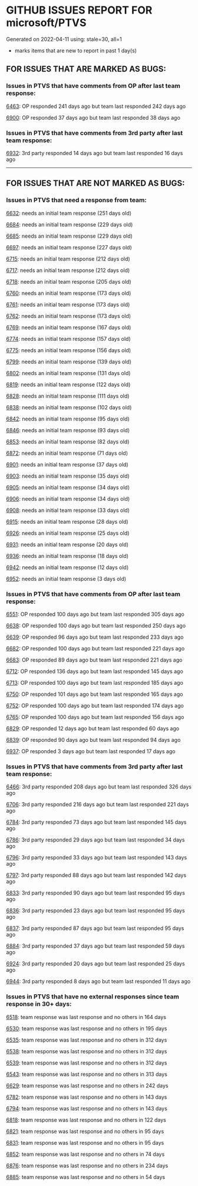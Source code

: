 
# GITHUB ISSUES REPORT FOR microsoft/PTVS


Generated on 2022-04-11 using: stale=30, all=1


* marks items that are new to report in past 1 day(s)


## FOR ISSUES THAT ARE MARKED AS BUGS:


### Issues in PTVS that have comments from OP after last team response:


  [6463](https://github.com/microsoft/PTVS/issues/6463 "Debugger is not attached after several hangs in internal python module"): OP responded 241 days ago but team last responded 242 days ago

  [6900](https://github.com/microsoft/PTVS/issues/6900 "Python 3.10 fails to hit breakpoints when &quot;Native Code Debugging&quot; is enabled."): OP responded 37 days ago but team last responded 38 days ago

### Issues in PTVS that have comments from 3rd party after last team response:


  [6932](https://github.com/microsoft/PTVS/issues/6932 "Failed to hit the breakpoint when attach a running python.exe."): 3rd party responded 14 days ago but team last responded 16 days ago

---

## FOR ISSUES THAT ARE NOT MARKED AS BUGS:


### Issues in PTVS that need a response from team:


  [6632](https://github.com/microsoft/PTVS/issues/6632 "Publish Now in project properties should auto save first"): needs an initial team response (251 days old)

  [6684](https://github.com/microsoft/PTVS/issues/6684 "VS will restart with System.AccessViolationException."): needs an initial team response (229 days old)

  [6685](https://github.com/microsoft/PTVS/issues/6685 "Failed to Run Tests and Debug Test from Solution Explorer window."): needs an initial team response (229 days old)

  [6697](https://github.com/microsoft/PTVS/issues/6697 "After adding the file as a link first, the file will not be added to the project."): needs an initial team response (227 days old)

  [6715](https://github.com/microsoft/PTVS/issues/6715 "An error message &quot;This project &quot;PythonApplication3&quot; has a reference to a missing Conda environment &quot;env3&quot;&quot; always pops up when restart the VS."): needs an initial team response (212 days old)

  [6717](https://github.com/microsoft/PTVS/issues/6717 "Missing package check doesn't understand flask requirements"): needs an initial team response (212 days old)

  [6718](https://github.com/microsoft/PTVS/issues/6718 "Set as current option should be checked and disabled when project uses default"): needs an initial team response (205 days old)

  [6760](https://github.com/microsoft/PTVS/issues/6760 "Evaluates all the expressions in interactive windows ignore the Completion Mode setting."): needs an initial team response (173 days old)

  [6761](https://github.com/microsoft/PTVS/issues/6761 "It can not auto-detect but let you customize all parameters when add custom environment which install from Microsoft Store."): needs an initial team response (173 days old)

  [6762](https://github.com/microsoft/PTVS/issues/6762 "Unchecked &quot;Parameter information&quot; still has signature help."): needs an initial team response (173 days old)

  [6769](https://github.com/microsoft/PTVS/issues/6769 "Profiling:Error prompted the parameter cannot be null when it is set in profiling standalone script."): needs an initial team response (167 days old)

  [6774](https://github.com/microsoft/PTVS/issues/6774 "The Python installed from Microsoft Store couldn't view installed packages when first use the environment."): needs an initial team response (157 days old)

  [6775](https://github.com/microsoft/PTVS/issues/6775 "Profiling: Error prompted , Python install from Microsoft Store."): needs an initial team response (156 days old)

  [6799](https://github.com/microsoft/PTVS/issues/6799 "Python configuration hard coded into MSBuild config for CPython extension projects "): needs an initial team response (139 days old)

  [6802](https://github.com/microsoft/PTVS/issues/6802 "Python 3.9 is not in the list of language version."): needs an initial team response (131 days old)

  [6819](https://github.com/microsoft/PTVS/issues/6819 "Unexpected error when adding python environment"): needs an initial team response (122 days old)

  [6828](https://github.com/microsoft/PTVS/issues/6828 "The &quot;Add new item&quot; windows jumped out again after add new item in Django project."): needs an initial team response (111 days old)

  [6838](https://github.com/microsoft/PTVS/issues/6838 "Unable to Create DjangoWebProject after following Configuration Read Me for setting up SuperUser: devenv.exe project issue tracker says:>"): needs an initial team response (102 days old)

  [6842](https://github.com/microsoft/PTVS/issues/6842 "Django functions in context menu can only be used once"): needs an initial team response (95 days old)

  [6846](https://github.com/microsoft/PTVS/issues/6846 "The VS is no response after choose &quot;I will install them myself&quot; when create Blank Django Web Project."): needs an initial team response (93 days old)

  [6853](https://github.com/microsoft/PTVS/issues/6853 "Unable to install suggested module when using IPython interactive mode."): needs an initial team response (82 days old)

  [6872](https://github.com/microsoft/PTVS/issues/6872 "Cannot use Cookiecutter to load template."): needs an initial team response (71 days old)

  [6901](https://github.com/microsoft/PTVS/issues/6901 "Live Share: A warning appears when joining a shared window via VS."): needs an initial team response (37 days old)

  [6903](https://github.com/microsoft/PTVS/issues/6903 "No response when start debug"): needs an initial team response (35 days old)

  [6905](https://github.com/microsoft/PTVS/issues/6905 "Unexpected error pops up when Python remote"): needs an initial team response (34 days old)

  [6906](https://github.com/microsoft/PTVS/issues/6906 "Invalid symbols in Django projects."): needs an initial team response (34 days old)

  [6908](https://github.com/microsoft/PTVS/issues/6908 "Failed to close VS."): needs an initial team response (33 days old)

  [6915](https://github.com/microsoft/PTVS/issues/6915 "Can't hide navigation bar vs22"): needs an initial team response (28 days old)

  [6926](https://github.com/microsoft/PTVS/issues/6926 "No Longer Able to Set Python Editor for different file extensions in VS2022"): needs an initial team response (25 days old)

  [6931](https://github.com/microsoft/PTVS/issues/6931 "(from visualstudio-docs repo) &quot;Call the DLL from Python&quot; example not working"): needs an initial team response (20 days old)

  [6936](https://github.com/microsoft/PTVS/issues/6936 "Skip tests after clicking “Analyze Code Coverage”."): needs an initial team response (18 days old)

  [6942](https://github.com/microsoft/PTVS/issues/6942 "Failed to set startup file when create new project from existing python code."): needs an initial team response (12 days old)

  [6952](https://github.com/microsoft/PTVS/issues/6952 "Pytest with ini file with testpaths returns tests in project that don't match the specified path."): needs an initial team response (3 days old)

### Issues in PTVS that have comments from OP after last team response:


  [6551](https://github.com/microsoft/PTVS/issues/6551 "Navigation bar is not working"): OP responded 100 days ago but team last responded 305 days ago

  [6638](https://github.com/microsoft/PTVS/issues/6638 "Refactor rename incorrect when the referenced method is defined in another project. "): OP responded 100 days ago but team last responded 250 days ago

  [6639](https://github.com/microsoft/PTVS/issues/6639 " IntelliSense does not work when changed SearchPath in PythonSettings.json file in open folder."): OP responded 96 days ago but team last responded 233 days ago

  [6682](https://github.com/microsoft/PTVS/issues/6682 "Cannot use IPython interactive mode on python3.9"): OP responded 100 days ago but team last responded 221 days ago

  [6683](https://github.com/microsoft/PTVS/issues/6683 "After deleting and re-creating, conda env will not appear in the list."): OP responded 89 days ago but team last responded 221 days ago

  [6712](https://github.com/microsoft/PTVS/issues/6712 "The option &quot;Python/Native Debugging&quot; is missing."): OP responded 136 days ago but team last responded 145 days ago

  [6713](https://github.com/microsoft/PTVS/issues/6713 "reportMissingModuleSource: Even if the module is successfully installed, a warning will still be displayed in the output."): OP responded 100 days ago but team last responded 185 days ago

  [6750](https://github.com/microsoft/PTVS/issues/6750 "An error pops up when run &quot;Django Check, Django Migrate, Django Create Superuser...&quot;. "): OP responded 101 days ago but team last responded 165 days ago

  [6752](https://github.com/microsoft/PTVS/issues/6752 "An error message &quot;Invalid path mode '\' in: No newline at end of file&quot; pops up when for formatting document."): OP responded 100 days ago but team last responded 174 days ago

  [6765](https://github.com/microsoft/PTVS/issues/6765 "Live Share: Cannot enter the sharing window through the browser, and a warning appears when opened through VS."): OP responded 100 days ago but team last responded 156 days ago

  [6829](https://github.com/microsoft/PTVS/issues/6829 "IntelliSense which is modified manually does not work after restart the VS."): OP responded 12 days ago but team last responded 60 days ago

  [6839](https://github.com/microsoft/PTVS/issues/6839 "The type information displayed wrong for sys.exc_info with the latest typeshed"): OP responded 90 days ago but team last responded 94 days ago

  [6937](https://github.com/microsoft/PTVS/issues/6937 "An error &quot;Cannot access a disposed object...&quot; pops up when save Python Project File."): OP responded 3 days ago but team last responded 17 days ago

### Issues in PTVS that have comments from 3rd party after last team response:


  [6466](https://github.com/microsoft/PTVS/issues/6466 " IronPython WPF Application project is missing on build 15.9.35 and 16.4.21."): 3rd party responded 208 days ago but team last responded 326 days ago

  [6706](https://github.com/microsoft/PTVS/issues/6706 "Need python fstring support. It's not rendering correctly"): 3rd party responded 216 days ago but team last responded 221 days ago

  [6784](https://github.com/microsoft/PTVS/issues/6784 "Visual Studio Community 2022 - UTF-8 cpdec problem"): 3rd party responded 73 days ago but team last responded 145 days ago

  [6786](https://github.com/microsoft/PTVS/issues/6786 "Autocomplete after open brackets replaces entire line of code"): 3rd party responded 29 days ago but team last responded 34 days ago

  [6796](https://github.com/microsoft/PTVS/issues/6796 "Breakpoints in tests can't be hit"): 3rd party responded 33 days ago but team last responded 143 days ago

  [6797](https://github.com/microsoft/PTVS/issues/6797 "VS2022 no longer allows mapping file extensions to the Python editor"): 3rd party responded 88 days ago but team last responded 142 days ago

  [6833](https://github.com/microsoft/PTVS/issues/6833 "Python intellisense removes code"): 3rd party responded 90 days ago but team last responded 95 days ago

  [6836](https://github.com/microsoft/PTVS/issues/6836 "UnitTestRootDirectory setting in PythonSettings.json is ignored"): 3rd party responded 23 days ago but team last responded 95 days ago

  [6837](https://github.com/microsoft/PTVS/issues/6837 "Please Python encode the file as utf-8 and save it."): 3rd party responded 87 days ago but team last responded 95 days ago

  [6884](https://github.com/microsoft/PTVS/issues/6884 "bugs"): 3rd party responded 37 days ago but team last responded 59 days ago

  [6924](https://github.com/microsoft/PTVS/issues/6924 "can not debug both python and C code"): 3rd party responded 20 days ago but team last responded 25 days ago

  [6944](https://github.com/microsoft/PTVS/issues/6944 "Visual Studio 2022 crashes when i try to open &quot;manage python packages&quot;"): 3rd party responded 8 days ago but team last responded 11 days ago

### Issues in PTVS that have no external responses since team response in 30+ days:


  [6518](https://github.com/microsoft/PTVS/issues/6518 "Variables in the Autos window/Locals view are missing with attach"): team response was last response and no others in 164 days

  [6530](https://github.com/microsoft/PTVS/issues/6530 "Some functions are missing in Dev17."): team response was last response and no others in 195 days

  [6535](https://github.com/microsoft/PTVS/issues/6535 "There is no warning message before running the project even though the project contains error."): team response was last response and no others in 312 days

  [6538](https://github.com/microsoft/PTVS/issues/6538 "No static analysis suggestions in Interactive window."): team response was last response and no others in 312 days

  [6539](https://github.com/microsoft/PTVS/issues/6539 "Module changes in interactive window are not working"): team response was last response and no others in 312 days

  [6543](https://github.com/microsoft/PTVS/issues/6543 "No variables in Auto window when debug."): team response was last response and no others in 313 days

  [6629](https://github.com/microsoft/PTVS/issues/6629 "Django completions in html file does not work."): team response was last response and no others in 242 days

  [6782](https://github.com/microsoft/PTVS/issues/6782 "Syntax Highlighting for 'in', 'not in', and 'is' appears to be missing"): team response was last response and no others in 143 days

  [6794](https://github.com/microsoft/PTVS/issues/6794 "Live Share: The error &quot;'intelliCodeCppPackage' package did not load correctly&quot; pops up when join live share Session."): team response was last response and no others in 143 days

  [6818](https://github.com/microsoft/PTVS/issues/6818 "Unexpected error dialog in Python debugger"): team response was last response and no others in 122 days

  [6821](https://github.com/microsoft/PTVS/issues/6821 "The new Python debugger in version 2022 won't stop with Flask routes"): team response was last response and no others in 95 days

  [6831](https://github.com/microsoft/PTVS/issues/6831 "Even though the &quot;Ignore system-wide PYTHONPATH variable&quot; option is checked, it will become unchecked after restart the VS."): team response was last response and no others in 95 days

  [6852](https://github.com/microsoft/PTVS/issues/6852 "An error &quot;Error HRESULT E_FALL has been returned from a call to a COM component&quot; when copy and cut."): team response was last response and no others in 74 days

  [6876](https://github.com/microsoft/PTVS/issues/6876 "Extract method only works on one line and rename doesn't work at all"): team response was last response and no others in 234 days

  [6885](https://github.com/microsoft/PTVS/issues/6885 "Visual Studio 2022 intellisense autocomplete erroneous deletions"): team response was last response and no others in 54 days
